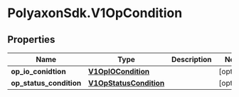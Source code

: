 # PolyaxonSdk.V1OpCondition

## Properties
Name | Type | Description | Notes
------------ | ------------- | ------------- | -------------
**op_io_conidtion** | [**V1OpIOCondition**](V1OpIOCondition.md) |  | [optional] 
**op_status_condition** | [**V1OpStatusCondition**](V1OpStatusCondition.md) |  | [optional] 



